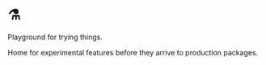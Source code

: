 # :alembic:

Playground for trying things.

Home for experimental features before they arrive to production packages.
